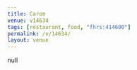 ```yaml
---
title: Carom
venue: v14634
tags: [restaurant, food, "fhrs:414600"]
permalink: /v/14634/
layout: venue
---
```

null